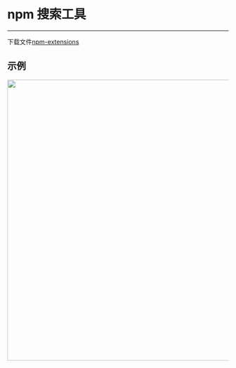 # npm 搜索工具

---

下载文件[npm-extensions](npm-extensions.crx)

## 示例

<img width="640" alt="" src="https://user-images.githubusercontent.com/2883079/63583909-7b0e9980-c5ce-11e9-8811-8a4216cca9c5.png">
